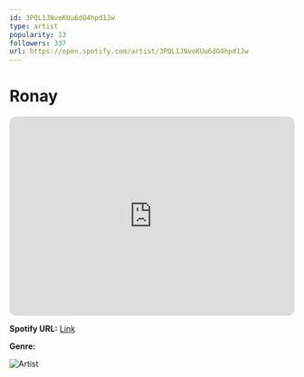 ```yaml
---
id: 3PQL1JNvoKUu6dO4hpd1Jw
type: artist
popularity: 13
followers: 337
url: https://open.spotify.com/artist/3PQL1JNvoKUu6dO4hpd1Jw
---
```

# Ronay

<iframe style="border-radius:12px" src="https://open.spotify.com/embed/artist/3PQL1JNvoKUu6dO4hpd1Jw" width="100%" height="352" frameBorder="0" allowfullscreen="" allow="autoplay; clipboard-write; encrypted-media; fullscreen; picture-in-picture" loading="lazy"></iframe>

**Spotify URL:** [Link](https://open.spotify.com/artist/3PQL1JNvoKUu6dO4hpd1Jw)

**Genre:** 

![Artist](https://i.scdn.co/image/ab6761610000e5eb53b730f9ff5921f6a877e92d)

